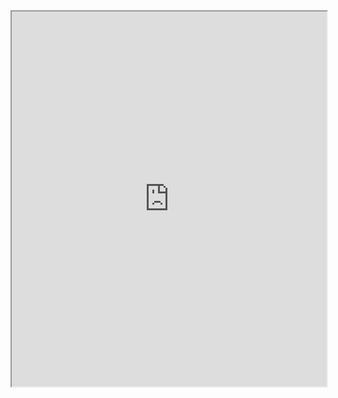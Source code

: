 <iframe src="https://github.com/yh-eric-chan/yh-eric-chan.github.io/blob/main/assets/CV_Academic.pdf" width="100%" height="600px">
    Your browser does not support iframes.
</iframe>
